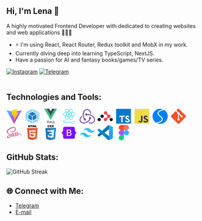 <h2>Hi, I'm Lena 👋</h2>
<p>A highly motivated Frontend Developer with dedicated to creating websites and web applications 👩🏼‍💻</p>

<ul>
  <li>⚡ I'm using React, React Router, Redux toolkit and MobX in my work.</li>
  <li>Currently diving deep into learning TypeScript, NextJS.</li>
  <li>Have a passion for AI and fantasy books/games/TV series.</li>
</ul>

<div id="socials">
  <a href="https://www.instagram.com/elencodes"><img src="https://img.shields.io/badge/Instagram-%23E4405F.svg?style=for-the-badge&logo=Instagram&logoColor=white" alt="Instagram"/></a>
  <a href="https://t.me/elencodes"><img src="https://img.shields.io/badge/Telegram-2CA5E0?style=for-the-badge&logo=telegram&logoColor=white" alt="Telegram"/></a>
</div>

<img src="https://komarev.com/ghpvc/?username=elencodes&style=flat-square&color=blue" alt=""/>

<h2>Technologies and Tools:</h2>
<div>
  <img src="https://github.com/elencodes/elencodes/blob/main/skills-tools-icons/vitejs-original.svg" title="Vite" alt="Vite" width="40" height="40"/>&nbsp;
  <img src="https://github.com/elencodes/elencodes/blob/main/skills-tools-icons/webpack-original.svg" title="Webpack" alt="Webpack" width="40" height="40"/>&nbsp;
  <img src="https://github.com/elencodes/elencodes/blob/main/skills-tools-icons/vuejs-original-wordmark.svg" title="Vue" alt="Vue" width="40" height="40"/>&nbsp;
  <img src="https://github.com/elencodes/elencodes/blob/main/skills-tools-icons/react-original-wordmark.svg" title="React" alt="React" width="40" height="40"/>&nbsp;
  <img src="https://github.com/elencodes/elencodes/blob/main/skills-tools-icons/redux-original.svg" title="Redux" alt="Redux" width="40" height="40"/>&nbsp;
  <img src="https://github.com/elencodes/elencodes/blob/main/skills-tools-icons/reactrouter-original.svg" title="React-Router" alt="React-Router" width="40" height="40"/>&nbsp;
  <img src="https://github.com/elencodes/elencodes/blob/main/skills-tools-icons/typescript-original.svg" title="Typescript" alt="Typescript" width="40" height="40"/>&nbsp;
  <img src="https://github.com/elencodes/elencodes/blob/main/skills-tools-icons/javascript-original.svg" title="JavaScript" alt="JavaScript" width="40" height="40"/>&nbsp;
  <img src="https://github.com/elencodes/elencodes/blob/main/skills-tools-icons/swiper-logo.svg" title="swiper" alt="swiper" width="40" height="40"/>&nbsp;
  <img src="https://github.com/elencodes/elencodes/blob/main/skills-tools-icons/git-original.svg" title="Git" alt="Git" width="40" height="40"/>&nbsp;
  <img src="https://github.com/elencodes/elencodes/blob/main/skills-tools-icons/sass-original.svg" title="Sass" alt="Sass" width="40" height="40"/>&nbsp;
  <img src="https://github.com/elencodes/elencodes/blob/main/skills-tools-icons/html5-original-wordmark.svg" title="HTML5" alt="HTML" width="40" height="40"/>&nbsp;
  <img src="https://github.com/elencodes/elencodes/blob/main/skills-tools-icons/css3-original-wordmark.svg" title="CSS3" alt="CSS" width="40" height="40"/>&nbsp;
  <img src="https://github.com/elencodes/elencodes/blob/main/skills-tools-icons/bootstrap-original.svg" title="Bootstrap" alt="Bootstrap" width="40" height="40"/>&nbsp;
  <img src="https://github.com/elencodes/elencodes/blob/main/skills-tools-icons/tailwindcss-original.svg" title="Tailwindcss" alt="Tailwindcss" width="40" height="40"/>&nbsp;
  <img src="https://github.com/elencodes/elencodes/blob/main/skills-tools-icons/vscode-original.svg" title="vscode" alt="vscode" width="40" height="40"/>&nbsp;
  <img src="https://github.com/elencodes/elencodes/blob/main/skills-tools-icons/figma-original.svg" title="Figma" alt="Figma" width="40" height="40"/>&nbsp;
</div>

<h2>GitHub Stats:</h2>
<div>
  <img src="https://github-readme-stats.vercel.app/api/top-langs/?username=elencodes&layout=compact" alt="GitHub Streak" />
</div>

<h2>🌐 Connect with Me:</h2>
<ul>
 <li><a href="https://t.me/elencodes">Telegram</a></li>
 <li><a href="mailto:esadikova.codes@gmail.com">E-mail</a></li>
</ul>

